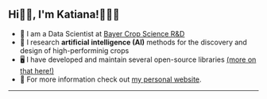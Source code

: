 ## Hi👋🏼, I'm Katiana!👩🏻‍💻

* 🌽 I am a Data Scientist at [Bayer Crop Science R&D](https://www.cropscience.bayer.us/) 
* 🌱 I research **artificial intelligence (AI)** methods for the discovery and design of high-performinig crops
* 🖥️ I have developed and maintain several open-source libraries [(more on that here!)](https://github.com/katiana22?tab=repositories)
* 👥 For more information check out [my personal website](https://www.katianakontolati.com/).

---

